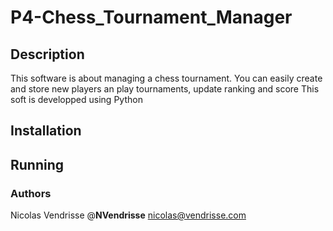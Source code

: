 # P4-Chess_Tournament_Manager
## Description
This software is about managing a chess tournament.
You can easily create and store new players an play tournaments, update ranking and score
This soft is developped using Python
## Installation

## Running

### Authors
Nicolas Vendrisse @**NVendrisse**
nicolas@vendrisse.com
